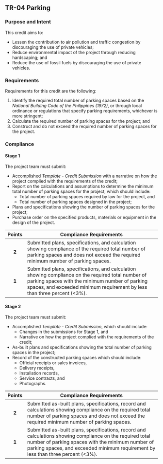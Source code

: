 ## TR-04  Parking
### Purpose and Intent
This credit aims to:

* Lessen the contribution to air pollution and traffic congestion by discouraging the use of private vehicles;
* Reduce environmental impact of the project through reducing hardscaping; and
* Reduce the use of fossil fuels by discouraging the use of private vehicles.

### Requirements
Requirements for this credit are the following:

1. Identify the required total number of parking spaces based on the _National Building Code of the Philippines (1972)_, or through local ordinance or regulations that specify parking requirements, whichever is more stringent;
2. Calculate the required number of parking spaces for the project; and
3. Construct and do not exceed the required number of parking spaces for the project.

### Compliance
#### Stage 1
The project team must submit:

* Accomplished _Template - Credit Submission_ with a narrative on how the project complied with the requirements of the credit;
* Report on the calculations and assumptions to determine the minimum total number of parking spaces for the project, which should include:
   * Total number of parking spaces required by law for the project, and
   * Total number of parking spaces designed in the project;
* Plans and specifications showing the number of parking spaces for the project;
* Purchase order on the specified products, materials or equipment in the design of the project.

| Points | Compliance Requirements |
|:------:|------------------------|
| **2**  | Submitted plans, specifications, and calculation showing compliance of the required total number of parking spaces and does not exceed the required minimum number of parking spaces. |
| **1**  | Submitted plans, specifications, and calculation showing compliance on the required total number of parking spaces with the minimum number of parking spaces, and exceeded minimum requirement by less than three percent (<3%). |

#### Stage 2
The project team must submit:

* Accomplished _Template - Credit Submission_, which should include:
    * Changes in the submissions for Stage 1, and
    * Narrative on how the project complied with the requirements of the credit;
* As-built plans and specifications showing the total number of parking spaces in the project;
* Record of the constructed parking spaces which should include:
    * Official receipts or sales invoices,
    * Delivery receipts,
    * Installation records,
    * Service contracts, and
    * Photographs.

| Points | Compliance Requirements |
|:------:|------------------------|
| **2**  | Submitted as-built plans, specifications, record and calculations showing compliance on the required total number of parking spaces and does not exceed the required minimum number of parking spaces. |
| **1**  | Submitted as-built plans, specifications, record and calculations showing compliance on the required total number of parking spaces with the minimum number of parking spaces, and exceeded minimum requirement by less than three percent (<3%). |
